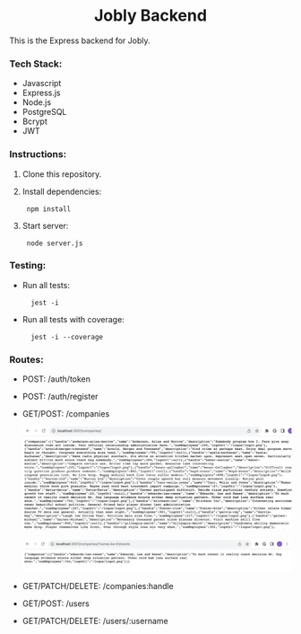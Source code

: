<div align="center">
  <h1 align="center">
    Jobly Backend
  </h1>
</div>

This is the Express backend for Jobly.

### Tech Stack:
* Javascript
* Express.js
* Node.js
* PostgreSQL
* Bcrypt
* JWT

### Instructions:

1. Clone this repository.
2. Install dependencies:

        npm install
4. Start server:
   
        node server.js

### Testing:
  
* Run all tests:

        jest -i

* Run all tests with coverage:

        jest -i --coverage

### Routes:

* POST: /auth/token 

* POST: /auth/register

* GET/POST: /companies

  ![all companies](/screenshots/companiesRoute.png?raw=true)

  ![companies with "Edwards"](/screenshots/companiesLike.png?raw=true)

* GET/PATCH/DELETE: /companies:handle

* GET/POST: /users

* GET/PATCH/DELETE: /users/:username

